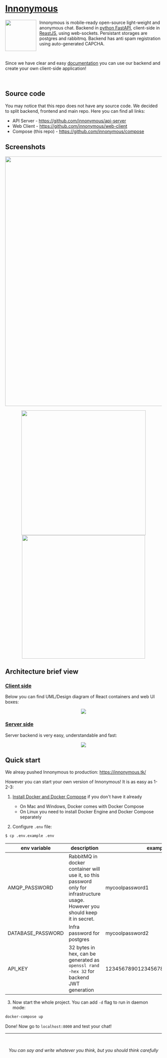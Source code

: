 # [Innonymous](https://innonymous.tk/)

<img src="images/logo.png" align="left" width=100 style="margin: 0px 10px 0px 0px"> Innonymous is mobile-ready open-source light-weight and anonymous chat. Backend in [python FastAPI](https://fastapi.tiangolo.com/), client-side in [ReastJS](https://reactjs.org/), using web-sockets. Persistant storages are postgres and rabbitmq. Backend has anti spam registration using auto-generated CAPCHA.

<br>


Since we have clear and easy [documentation](https://innonymous.tk/api/docs) you can use our backend and create your own client-side application! 

<br>

## Source code

You may notice that this repo does not have any source code. We decided to split backend, frontend and main repo. Here you can find all links:

+ API Server - https://github.com/innonymous/api-server
+ Web Client - https://github.com/innonymous/web-client
+ Compose (this repo) - https://github.com/innonymous/compose

## Screenshots

<p align="center">
<img src="images/app_example1.png" width="800px" />
</p>
<p align="center">

<img src="images/app_example2.png" width="400px" />
<img src="images/app_example3.png" width="396px" />
</p>


## Architecture brief view

### [Client side](https://github.com/innonymous/web-client)

Below you can find UML/Design diagram of React containers and web UI boxes:


<p align="center">
<img src="images/arch_front.png"/>
</p>

### [Server side](https://github.com/innonymous/api-server)

Server backend is very easy, understandable and fast:

<p align="center">
<img src="images/arch_back.png"/>
</p>


## Quick start

We alreay pushed Innonymous to production: https://innonymous.tk/


However you can start your own version of Innonymous! It is as easy as 1-2-3:

1. [Install Docker and Docker Compose](https://docs.docker.com/get-docker/) if you don't have it already
    * On Mac and Windows, Docker comes with Docker Compose
    * On Linux you need to install Docker Engine and Docker Compose separately

2. Configure `.env` file:
```sh
$ cp .env.example .env
```
|env variable|description|example|
|--|--|--|
|AMQP_PASSWORD| RabbitMQ in docker container will use it, so this password only for infrastructure usage. However you should keep it in secret. |mycoolpassword1|
|DATABASE_PASSWORD| Infra password for postgres |mycoolpassword2|
|API_KEY| 32 bytes in hex, can be generated as `openssl rand -hex 32` for backend JWT generation |12345678901234567890123456789012|


3. Now start the whole project. You can add `-d` flag to run in daemon mode:

```sh
docker-compose up
```

Done! Now go to `localhost:8000` and test your chat!

<hr>
<br>

<center> 

*You can say and write whatever you think, but you should think carefully* 

</center>